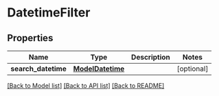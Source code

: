 # DatetimeFilter

## Properties
Name | Type | Description | Notes
------------ | ------------- | ------------- | -------------
**search_datetime** | [**ModelDatetime**](ModelDatetime.md) |  | [optional] 

[[Back to Model list]](../README.md#documentation-for-models) [[Back to API list]](../README.md#documentation-for-api-endpoints) [[Back to README]](../README.md)

